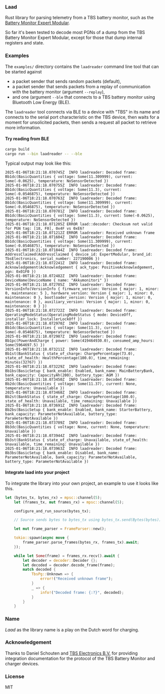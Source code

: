 ### Laad

Rust library for parsing telemetry from a TBS battery monitor, such as the [Battery Monitor Expert Modular](https://tbs-electronics.com/product/expert-modular-battery-monitor-12v-24v-48v/).

So far it's been tested to decode most PGNs of a dump from the TBS Battery Monitor Expert Modular, except for those that dump internal registers and state.

### Examples

The `examples/` directory contains the `laadreader` command line tool that can be started against

* a packet sender that sends random packets (default),
* a packet sender that sends packets from a replay of communication with the battery monitor (argument `--replay`),
* and one (argument `--ble` that connects to a TBS battery monitor using Bluetooth Low Energy (BLE).

The `laadreader` tool connects via BLE to a device with "TBS" in its name and connects to the serial port characteristic on the TBS device, then waits for a moment for unsolicited packets, then sends a request all packet to retrieve more information.

#### Try reading from BLE

```bash
cargo build
cargo run --bin laadreader -- --ble
```

Typical output may look like this:

```shell
2025-01-06T18:21:18.070745Z  INFO laadreader: Decoded frame: Bb1dc(BasicQuantities { voltage: Some(11.309999), current: Some(-0.0625), temperature: NoSensorDetected })
2025-01-06T18:21:18.070755Z  INFO laadreader: Decoded frame: Bb1dc(BasicQuantities { voltage: Some(11.3), current: Some(-0.0546875), temperature: NoSensorDetected })
2025-01-06T18:21:18.070763Z  INFO laadreader: Decoded frame: Bb1dc(BasicQuantities { voltage: Some(11.309999), current: Some(-0.0546875), temperature: NoSensorDetected })
2025-01-06T18:21:18.070781Z  INFO laadreader: Decoded frame: Bb1dc(BasicQuantities { voltage: Some(11.3), current: Some(-0.0625), temperature: NoSensorDetected })
2025-01-06T18:21:18.071205Z ERROR laad::decoder: Checksum not valid for PGN tag: [18, F0], 0x4F vs 0xE6?
2025-01-06T18:21:18.071212Z ERROR laadreader: Received unknown frame
2025-01-06T18:21:18.071604Z  INFO laadreader: Decoded frame: Bb1dc(BasicQuantities { voltage: Some(11.309999), current: Some(-0.0546875), temperature: NoSensorDetected })
2025-01-06T18:21:18.071844Z  INFO laadreader: Decoded frame: AddressClaimed(AddressClaimed { device_id: ExpertModular, brand_id: TbsElectronics, serial_number: 227190006 })
2025-01-06T18:21:18.072241Z  INFO laadreader: Decoded frame: Acknowledgement(Acknowledgement { ack_type: PositiveAcknowledgement, pgn: 0x01F0 })
2025-01-06T18:21:18.072482Z  INFO laadreader: Decoded frame: DeviceName(DeviceName { name: "Akkumonitori" })
2025-01-06T18:21:18.072705Z  INFO laadreader: Decoded frame: VersionInfo(VersionInfo { firmware_version: Version { major: 1, minor: 0, maintenance: 5 }, hardware_version: Version { major: 1, minor: 0, maintenance: 0 }, bootloader_version: Version { major: 1, minor: 0, maintenance: 0 }, auxiliary_version: Version { major: 1, minor: 0, maintenance: 0 } })
2025-01-06T18:21:18.072722Z  INFO laadreader: Decoded frame: OperatingModeStatus(OperatingModeStatus { mode: DeviceOff, installer_lock: InstallerLockOff })
2025-01-06T18:21:18.072970Z  INFO laadreader: Decoded frame: Bb1dc(BasicQuantities { voltage: Some(11.3), current: Some(-0.0546875), temperature: NoSensorDetected })
2025-01-06T18:21:18.072987Z  INFO laadreader: Decoded frame: Bb1pc(PowerAndCharge { power: Some(419464930.0), consumed_amp_hours: Some(5964697.5) })
2025-01-06T18:21:18.073211Z  INFO laadreader: Decoded frame: Bb1st(BankStatus { state_of_charge: ChargePercentage(73.0), state_of_health: HealthPercentage(100.0), time_remaining: Minutes(32767) })
2025-01-06T18:21:18.073229Z  INFO laadreader: Decoded frame: Bb1bs(BasicSetup { bank_enable: Enabled, bank_name: MainBatteryBank, bank_capacity: CapacityAh(200), battery_type: AGM })
2025-01-06T18:21:18.073450Z  INFO laadreader: Decoded frame: Bb2dc(BasicQuantities { voltage: Some(11.37), current: None, temperature: Unavailable })
2025-01-06T18:21:18.073468Z  INFO laadreader: Decoded frame: Bb2st(BankStatus { state_of_charge: ChargePercentage(100.0), state_of_health: Unavailable, time_remaining: Unavailable })
2025-01-06T18:21:18.073691Z  INFO laadreader: Decoded frame: Bb2bs(BasicSetup { bank_enable: Enabled, bank_name: StarterBattery, bank_capacity: ParameterNotAvailable, battery_type: ParameterNotAvailable })
2025-01-06T18:21:18.073709Z  INFO laadreader: Decoded frame: Bb3dc(BasicQuantities { voltage: None, current: None, temperature: Unavailable })
2025-01-06T18:21:18.073944Z  INFO laadreader: Decoded frame: Bb3st(BankStatus { state_of_charge: Unavailable, state_of_health: Unavailable, time_remaining: Unavailable })
2025-01-06T18:21:18.073963Z  INFO laadreader: Decoded frame: Bb3bs(BasicSetup { bank_enable: Disabled, bank_name: ParameterNotAvailable, bank_capacity: ParameterNotAvailable, battery_type: ParameterNotAvailable })
```

#### Integrate laad into your project

To integrate the library into your own project, an example to use it looks like this.

```Rust
let (bytes_tx, bytes_rx) = mpsc::channel(5);
    let (frames_tx, mut frames_rx) = mpsc::channel(5);

    configure_and_run_source(bytes_tx);

    // Source sends bytes to bytes_tx using bytes_tx.send(Bytes(bytes)).await.

    let mut frame_parser = FrameParser::new();

    tokio::spawn(async move {
        frame_parser.parse_frames(bytes_rx, frames_tx).await;
    });

    while let Some(frame) = frames_rx.recv().await {
        let decoder = decoder::Decoder {};
        let decoded = decoder.decode_frame(frame);
        match decoded {
            TbsPg::Unknown => {
                error!("Received unknown frame");
            }
            _ => {
                info!("Decoded frame: {:?}", decoded);
            }
        }
    }
```

### Name

*Laad* as the library name is a play on the Dutch word for charging.

### Acknowledgement

Thanks to Daniel Schouten and [TBS Electronics B.V.](https://tbs-electronics.com/) for providing integration documentation for the protocol of the TBS Battery Monitor and charger devices.

### License

MIT
